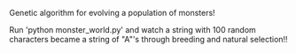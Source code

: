 Genetic algorithm for evolving a population of monsters!

Run 'python monster_world.py' and watch a string with 100 random characters became a string of "A"'s through breeding and natural selection!!
